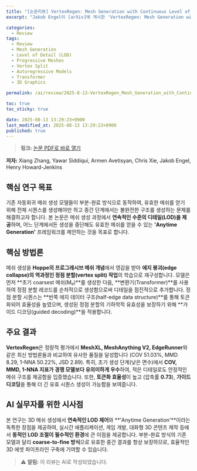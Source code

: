 ```yaml
---
title: "[논문리뷰] VertexRegen: Mesh Generation with Continuous Level of Detail"
excerpt: "Jakob Engel이 [arXiv]에 게시한 'VertexRegen: Mesh Generation with Continuous Level of Detail' 논문에 대한 자세한 리뷰입니다."

categories:
  - Review
tags:
  - Review
  - Mesh Generation
  - Level of Detail (LOD)
  - Progressive Meshes
  - Vertex Split
  - Autoregressive Models
  - Transformer
  - 3D Graphics

permalink: /ai/review/2025-8-13-VertexRegen_Mesh_Generation_with_Continuous_Level_of_Detail/

toc: true
toc_sticky: true

date: 2025-08-13 13:29:23+0900
last_modified_at: 2025-08-13 13:29:23+0900
published: true
---
```

> **링크:** [논문 PDF로 바로 열기](https://arxiv.org/abs/2508.09062)

**저자:** Xiang Zhang, Yawar Siddiqui, Armen Avetisyan, Chris Xie, Jakob Engel, Henry Howard-Jenkins



## 핵심 연구 목표
기존 자동회귀 메쉬 생성 모델들이 부분-완료 방식으로 동작하여, 유효한 메쉬를 얻기 위해 전체 시퀀스를 생성해야만 하고 중간 단계에서는 불완전한 구조를 생성하는 문제를 해결하고자 합니다. 본 논문은 메쉬 생성 과정에서 **연속적인 수준의 디테일(LOD)을 제공**하며, 어느 단계에서든 생성을 중단해도 유효한 메쉬를 얻을 수 있는 **'Anytime Generation'** 프레임워크를 제안하는 것을 목표로 합니다.

## 핵심 방법론
메쉬 생성을 **Hoppe의 프로그레시브 메쉬 개념**에서 영감을 받아 **에지 붕괴(edge collapse)의 역과정인 정점 분할(vertex split) 작업**의 학습으로 재구성합니다. 모델은 먼저 **초기 coarsest 메쉬(M₀)**를 생성한 다음, **변환기(Transformer)**를 사용하여 정점 분할 레코드를 순차적으로 생성함으로써 디테일을 점진적으로 추가합니다. 정점 분할 시퀀스는 **반쪽 에지 데이터 구조(half-edge data structure)**를 통해 토큰화되어 효율성을 높였으며, 생성된 정점 분할의 기하학적 유효성을 보장하기 위해 **가이드 디코딩(guided decoding)**을 적용합니다.

## 주요 결과
**VertexRegen**은 정량적 평가에서 **MeshXL, MeshAnything V2, EdgeRunner**와 같은 최신 방법론들과 비교하여 유사한 품질을 달성합니다 (COV 51.03%, MMD 8.29, 1-NNA 50.22%, JSD 2.89). 특히, 초기 생성 단계(낮은 면수)에서 **COV, MMD, 1-NNA 지표가 경쟁 모델보다 유의미하게 우수**하여, 적은 디테일로도 안정적인 메쉬 구조를 제공함을 입증했습니다. 또한, **토큰화 효율성**이 높고 (압축률 **0.73**), **가이드 디코딩**을 통해 더 긴 유효 시퀀스 생성이 가능함을 보여줍니다.

## AI 실무자를 위한 시사점
본 연구는 3D 메쉬 생성에서 **연속적인 LOD 제어**와 **'Anytime Generation'**이라는 독특한 장점을 제공하여, 실시간 애플리케이션, 게임 개발, 대화형 3D 콘텐츠 제작 등에서 **동적인 LOD 조절이 필수적인 환경**에 큰 이점을 제공합니다. 부분-완료 방식의 기존 모델과 달리 **coarse-to-fine 방식**으로 유효한 중간 결과를 항상 보장하므로, 효율적인 3D 에셋 파이프라인 구축에 기여할 수 있습니다.

> ⚠️ **알림:** 이 리뷰는 AI로 작성되었습니다.